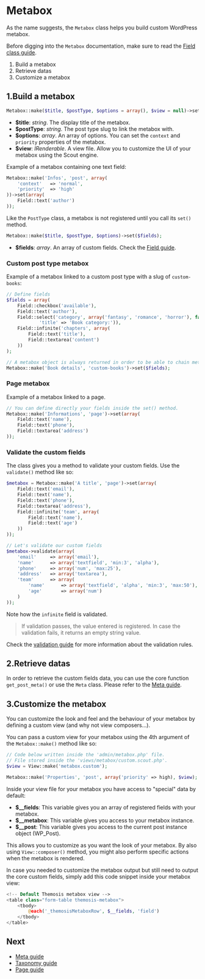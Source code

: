 Metabox
=======

As the name suggests, the `Metabox` class helps you build custom WordPress metabox.

Before digging into the `Metabox` documentation, make sure to read the [Field class guide](http://framework.themosis.com/docs/field/).

1. Build a metabox
2. Retrieve datas
3. Customize a metabox

1.Build a metabox
-----------------

```php
Metabox::make($title, $postType, $options = array(), $view = null)->set($fields);
```

* **$title**: _string_. The display title of the metabox.
* **$postType**: _string_. The post type slug to link the metabox with.
* **$options**: _array_. An array of options. You can set the `context` and `priority` properties of the metabox.
* **$view**: _IRenderable_. A view file. Allow you to customize the UI of your metabox using the Scout engine.

Example of a metabox containing one text field:

```php
Metabox::make('Infos', 'post', array(
	'context' 	=> 'normal',
	'priority'	=> 'high'
))->set(array(
	Field::text('author')
));
```

Like the `PostType` class, a metabox is not registered until you call its `set()` method.

```php
Metabox::make($title, $postType, $options)->set($fields);
```

* **$fields**: _array_. An array of custom fields. Check the [Field guide](http://framework.themosis.com/docs/field/).

### Custom post type metabox

Example of a metabox linked to a custom post type with a slug of `custom-books`:

```php
// Define fields
$fields = array(
	Field::checkbox('available'),
	Field::text('author'),
	Field::select('category', array('fantasy', 'romance', 'horror'), false, array(
            'title' => 'Book category:')),
	Field::infinite('chapters', array(
		Field::text('title'),
		Field::textarea('content')
	))
);

// A metabox object is always returned in order to be able to chain methods.
Metabox::make('Book details', 'custom-books')->set($fields);
```

### Page metabox

Example of a metabox linked to a page.

```php
// You can define directly your fields inside the set() method.
Metabox::make('Informations', 'page')->set(array(
	Field::text('name'),
	Field::text('phone'),
	Field::textarea('address')
));
```

### Validate the custom fields

The class gives you a method to validate your custom fields. Use the `validate()` method like so:

```php
$metabox = Metabox::make('A title', 'page')->set(array(
	Field::text('email'),
	Field::text('name'),
	Field::text('phone'),
	Field::textarea('address'),
	Field::infinite('team', array(
		Field::text('name'),
		Field::text('age')
	))
));

// Let's validate our custom fields
$metabox->validate(array(
	'email'		=> array('email'),
	'name'		=> array('textfield', 'min:3', 'alpha'),
	'phone'		=> array('num', 'max:25'),
	'address'	=> array('textarea'),
	'team'		=> array(
		'name'		=> array('textfield', 'alpha', 'min:3', 'max:50'),
		'age'		=> array('num')
	)
));
```
Note how the `infinite` field is validated.

> If validation passes, the value entered is registered. In case the validation fails, it returns an empty string value.

Check the [validation guide](http://framework.themosis.com/docs/validation/) for more information about the validation rules.

2.Retrieve datas
----------------

In order to retrieve the custom fields data, you can use the core function `get_post_meta()` or use the `Meta` class. Please refer to the [Meta guide](http://framework.themosis.com/docs/meta/).

3.Customize the metabox
-----------------------

You can customize the look and feel and the behaviour of your metabox by defining a custom view (and why not view composers...).

You can pass a custom view for your metabox using the 4th argument of the `Metabox::make()` method like so:

```php
// Code below written inside the 'admin/metabox.php' file.
// File stored inside the 'views/metabox/custom.scout.php'.
$view = View::make('metabox.custom');

Metabox::make('Properties', 'post', array('priority' => high), $view);
```

Inside your view file for your metabox you have access to "special" data by default:

- **$__fields**: This variable gives you an array of registered fields with your metabox.
- **$__metabox**: This variable gives you access to your metabox instance.
- **$__post**: This variable gives you access to the current post instance object (WP_Post).

This allows you to customize as you want the look of your metabox. By also using `View::composer()` method, you might also perform specific actions when the metabox is rendered.

In case you needed to customize the metabox output but still need to output the core custom fields, simply add this code snippet inside your metabox view:

```php
<!-- Default Themosis metabox view -->
<table class="form-table themosis-metabox">
    <tbody>
        @each('_themosisMetaboxRow', $__fields, 'field')
    </tbody>
</table>
```

Next
----

* [Meta guide](http://framework.themosis.com/docs/meta/)
* [Taxonomy guide](http://framework.themosis.com/docs/taxonomy/)
* [Page guide](http://framework.themosis.com/docs/page/)